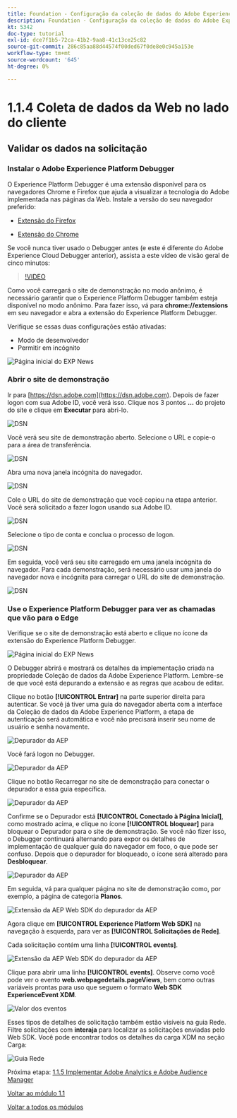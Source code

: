 ```yaml
---
title: Foundation - Configuração da coleção de dados do Adobe Experience Platform e da extensão Web SDK - Coleção de dados da Web do cliente
description: Foundation - Configuração da coleção de dados do Adobe Experience Platform e da extensão Web SDK - Coleção de dados da Web do cliente
kt: 5342
doc-type: tutorial
exl-id: dce7f1b5-72ca-41b2-9aa8-41c13ce25c82
source-git-commit: 286c85aa88d44574f00ded67f0de8e0c945a153e
workflow-type: tm+mt
source-wordcount: '645'
ht-degree: 0%

---
```


# 1.1.4 Coleta de dados da Web no lado do cliente

## Validar os dados na solicitação

### Instalar o Adobe Experience Platform Debugger

O Experience Platform Debugger é uma extensão disponível para os navegadores Chrome e Firefox que ajuda a visualizar a tecnologia do Adobe implementada nas páginas da Web. Instale a versão do seu navegador preferido:

- [Extensão do Firefox](https://addons.mozilla.org/pt-BR/firefox/addon/adobe-experience-platform-dbg/)

- [Extensão do Chrome](https://chrome.google.com/webstore/detail/adobe-experience-platform/bfnnokhpnncpkdmbokanobigaccjkpob)

Se você nunca tiver usado o Debugger antes (e este é diferente do Adobe Experience Cloud Debugger anterior), assista a este vídeo de visão geral de cinco minutos:

>[!VIDEO](https://video.tv.adobe.com/v/36163?quality=12&learn=on&enablevpops&captions=por_br)

Como você carregará o site de demonstração no modo anônimo, é necessário garantir que o Experience Platform Debugger também esteja disponível no modo anônimo. Para fazer isso, vá para **chrome://extensions** em seu navegador e abra a extensão do Experience Platform Debugger.

Verifique se essas duas configurações estão ativadas:

- Modo de desenvolvedor
- Permitir em incógnito

![Página inicial do EXP News](./images/ext1.png)

### Abrir o site de demonstração

Ir para [https://dsn.adobe.com](https://dsn.adobe.com). Depois de fazer logon com sua Adobe ID, você verá isso. Clique nos 3 pontos **...** do projeto do site e clique em **Executar** para abri-lo.

![DSN](./images/web8.png)

Você verá seu site de demonstração aberto. Selecione o URL e copie-o para a área de transferência.

![DSN](./../../gettingstarted/gettingstarted/images/web3.png)

Abra uma nova janela incógnita do navegador.

![DSN](./../../gettingstarted/gettingstarted/images/web4.png)

Cole o URL do site de demonstração que você copiou na etapa anterior. Você será solicitado a fazer logon usando sua Adobe ID.

![DSN](./../../gettingstarted/gettingstarted/images/web5.png)

Selecione o tipo de conta e conclua o processo de logon.

![DSN](./../../gettingstarted/gettingstarted/images/web6.png)

Em seguida, você verá seu site carregado em uma janela incógnita do navegador. Para cada demonstração, será necessário usar uma janela do navegador nova e incógnita para carregar o URL do site de demonstração.

![DSN](./../../gettingstarted/gettingstarted/images/web7.png)

### Use o Experience Platform Debugger para ver as chamadas que vão para o Edge

Verifique se o site de demonstração está aberto e clique no ícone da extensão do Experience Platform Debugger.

![Página inicial do EXP News](./images/ext2.png)

O Debugger abrirá e mostrará os detalhes da implementação criada na propriedade Coleção de dados da Adobe Experience Platform. Lembre-se de que você está depurando a extensão e as regras que acabou de editar.

Clique no botão **[!UICONTROL Entrar]** na parte superior direita para autenticar. Se você já tiver uma guia do navegador aberta com a interface da Coleção de dados da Adobe Experience Platform, a etapa de autenticação será automática e você não precisará inserir seu nome de usuário e senha novamente.

![Depurador da AEP](./images/validate2.png)

Você fará logon no Debugger.

![Depurador da AEP](./images/validate2ab.png)

Clique no botão Recarregar no site de demonstração para conectar o depurador a essa guia específica.

![Depurador da AEP](./images/validate2a.png)

Confirme se o Depurador está **[!UICONTROL Conectado à Página Inicial]**, como mostrado acima, e clique no ícone **[!UICONTROL bloquear]** para bloquear o Depurador para o site de demonstração. Se você não fizer isso, o Debugger continuará alternando para expor os detalhes de implementação de qualquer guia do navegador em foco, o que pode ser confuso. Depois que o depurador for bloqueado, o ícone será alterado para **Desbloquear**.

![Depurador da AEP](./images/validate3.png)

Em seguida, vá para qualquer página no site de demonstração como, por exemplo, a página de categoria **Planos**.

![Extensão da AEP Web SDK do depurador da AEP](./images/validate4.png)

Agora clique em **[!UICONTROL Experience Platform Web SDK]** na navegação à esquerda, para ver as **[!UICONTROL Solicitações de Rede]**.

Cada solicitação contém uma linha **[!UICONTROL events]**.

![Extensão da AEP Web SDK do depurador da AEP](./images/validate5.png)

Clique para abrir uma linha **[!UICONTROL events]**. Observe como você pode ver o evento **web.webpagedetails.pageViews**, bem como outras variáveis prontas para uso que seguem o formato **Web SDK ExperienceEvent XDM**.

![Valor dos eventos](./images/validate8.png)

Esses tipos de detalhes de solicitação também estão visíveis na guia Rede. Filtre solicitações com **interaja** para localizar as solicitações enviadas pelo Web SDK. Você pode encontrar todos os detalhes da carga XDM na seção Carga:

![Guia Rede](./images/validate9.png)

Próxima etapa: [1.1.5 Implementar Adobe Analytics e Adobe Audience Manager](./ex5.md)

[Voltar ao módulo 1.1](./data-ingestion-launch-web-sdk.md)

[Voltar a todos os módulos](./../../../overview.md)

